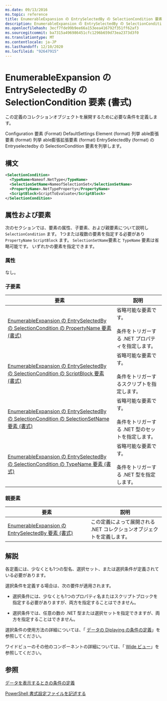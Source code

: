```yaml
---
ms.date: 09/13/2016
ms.topic: reference
title: EnumerableExpansion の EntrySelectedBy の SelectionCondition 要素 (書式)
description: EnumerableExpansion の EntrySelectedBy の SelectionCondition 要素 (書式)
ms.openlocfilehash: 3ecf7fde99b9ee66a153eea416792f351ff62af3
ms.sourcegitcommit: ba7315a496986451cfc1296b659d73ea2373d3f0
ms.translationtype: MT
ms.contentlocale: ja-JP
ms.lasthandoff: 12/10/2020
ms.locfileid: "92647915"
---
```

# <a name="selectioncondition-element-for-entryselectedby-for-enumerableexpansion-format"></a>EnumerableExpansion の EntrySelectedBy の SelectionCondition 要素 (書式)

この定義のコレクションオブジェクトを展開するために必要な条件を定義します。

Configuration 要素 (Format) DefaultSettings Element (format) 列挙 able膨張要素 (format) 列挙 able膨張拡張要素 (format) EntrySelectedBy (format) の Entryselectedby の SelectionCondition 要素を列挙します。

## <a name="syntax"></a>構文

```xml
<SelectionCondition>
  <TypeName>Nameof.NetType</TypeName>
  <SelectionSetName>NameofSelectionSet</SelectionSetName>
  <PropertyName>.NetTypeProperty</PropertyName>
  <ScriptBlock>ScriptToEvaluate</ScriptBlock>
</SelectionCondition>
```

## <a name="attributes-and-elements"></a>属性および要素

次のセクションでは、要素の属性、子要素、および親要素について説明し `SelectionCondition` ます。 1つまたは複数の要素を指定する必要があり `PropertyName` `ScriptBlock` ます。 `SelectionSetName`要素と `TypeName` 要素は省略可能です。 いずれかの要素を指定できます。

### <a name="attributes"></a>属性

なし。

### <a name="child-elements"></a>子要素

|要素|説明|
|-------------|-----------------|
|[EnumerableExpansion の EntrySelectedBy の SelectionCondition の PropertyName 要素 (書式)](./propertyname-element-for-selectioncondition-for-entryselectedby-for-enumerableexpansion-format.md)|省略可能な要素です。<br /><br /> 条件をトリガーする .NET プロパティを指定します。|
|[EnumerableExpansion の EntrySelectedBy の SelectionCondition の ScriptBlock 要素 (書式)](./scriptblock-element-for-selectioncondition-for-entryselectedby-for-enumerableexpansion-format.md)|省略可能な要素です。<br /><br /> 条件をトリガーするスクリプトを指定します。|
|[EnumerableExpansion の EntrySelectedBy の SelectionCondition の SelectionSetName 要素 (書式)](./selectionsetname-element-for-selectioncondition-for-entryselectedby-for-enumerableexpansion-format.md)|省略可能な要素です。<br /><br /> 条件をトリガーする .NET 型のセットを指定します。|
|[EnumerableExpansion の EntrySelectedBy の SelectionCondition の TypeName 要素 (書式)](./typename-element-for-selectioncondition-for-entryselectedby-for-enumerableexpansion-format.md)|省略可能な要素です。<br /><br /> 条件をトリガーする .NET 型を指定します。|

### <a name="parent-elements"></a>親要素

|要素|説明|
|-------------|-----------------|
|[EnumerableExpansion の EntrySelectedBy 要素 (書式)](./entryselectedby-element-for-enumerableexpansion-format.md)|この定義によって展開される .NET コレクションオブジェクトを定義します。|

## <a name="remarks"></a>解説

各定義には、少なくとも1つの型名、選択セット、または選択条件が定義されている必要があります。

選択条件を定義する場合は、次の要件が適用されます。

- 選択条件には、少なくとも1つのプロパティ名またはスクリプトブロックを指定する必要がありますが、両方を指定することはできません。

- 選択条件では、任意の数の .NET 型または選択セットを指定できますが、両方を指定することはできません。

選択条件の使用方法の詳細については、「 [データの Diplaying の条件の定義](./defining-conditions-for-displaying-data.md)」を参照してください。

ワイドビューのその他のコンポーネントの詳細については、「 [Wide ビュー](./creating-a-wide-view.md)」を参照してください。

## <a name="see-also"></a>参照

[データを表示するときの条件の定義](./defining-conditions-for-displaying-data.md)

[PowerShell 書式設定ファイルを記述する](./writing-a-powershell-formatting-file.md)
